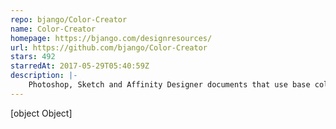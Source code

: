 ```yaml
---
repo: bjango/Color-Creator
name: Color-Creator
homepage: https://bjango.com/designresources/
url: https://github.com/bjango/Color-Creator
stars: 492
starredAt: 2017-05-29T05:40:59Z
description: |-
    Photoshop, Sketch and Affinity Designer documents that use base colors to generate larger palettes.
---
```


[object Object]
